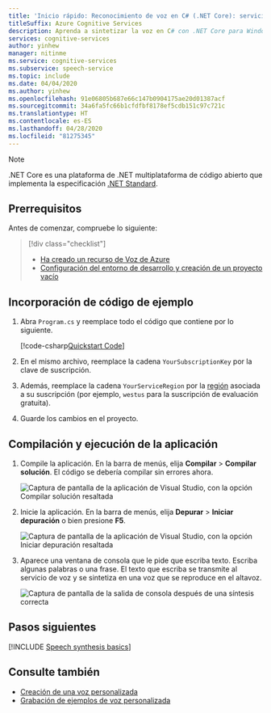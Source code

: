 ```yaml
---
title: 'Inicio rápido: Reconocimiento de voz en C# (.NET Core): servicio de voz'
titleSuffix: Azure Cognitive Services
description: Aprenda a sintetizar la voz en C# con .NET Core para Windows mediante el SDK de Voz.
services: cognitive-services
author: yinhew
manager: nitinme
ms.service: cognitive-services
ms.subservice: speech-service
ms.topic: include
ms.date: 04/04/2020
ms.author: yinhew
ms.openlocfilehash: 91e06805b687e66c147b0904175ae20d01387acf
ms.sourcegitcommit: 34a6fa5fc66b1cfdfbf8178ef5cdb151c97c721c
ms.translationtype: HT
ms.contentlocale: es-ES
ms.lasthandoff: 04/28/2020
ms.locfileid: "81275345"
---
```

> [!NOTE]
> .NET Core es una plataforma de .NET multiplataforma de código abierto que implementa la especificación [.NET Standard](https://docs.microsoft.com/dotnet/standard/net-standard).

## <a name="prerequisites"></a>Prerrequisitos

Antes de comenzar, compruebe lo siguiente:

> [!div class="checklist"]
> * [Ha creado un recurso de Voz de Azure](../../../../get-started.md)
> * [Configuración del entorno de desarrollo y creación de un proyecto vacío](../../../../quickstarts/setup-platform.md?tabs=dotnetcore&pivots=programming-language-csharp)

## <a name="add-sample-code"></a>Incorporación de código de ejemplo

1. Abra `Program.cs` y reemplace todo el código que contiene por lo siguiente.

    [!code-csharp[Quickstart Code](~/samples-cognitive-services-speech-sdk/quickstart/csharp/dotnetcore/text-to-speech/helloworld/Program.cs#code)]

1. En el mismo archivo, reemplace la cadena `YourSubscriptionKey` por la clave de suscripción.

1. Además, reemplace la cadena `YourServiceRegion` por la [región](~/articles/cognitive-services/Speech-Service/regions.md) asociada a su suscripción (por ejemplo, `westus` para la suscripción de evaluación gratuita).

1. Guarde los cambios en el proyecto.

## <a name="build-and-run-the-app"></a>Compilación y ejecución de la aplicación

1. Compile la aplicación. En la barra de menús, elija **Compilar** > **Compilar solución**. El código se debería compilar sin errores ahora.

    ![Captura de pantalla de la aplicación de Visual Studio, con la opción Compilar solución resaltada](~/articles/cognitive-services/Speech-Service/media/sdk/qs-csharp-dotnetcore-windows-05-build.png "Compilación correcta")

1. Inicie la aplicación. En la barra de menús, elija **Depurar** > **Iniciar depuración** o bien presione **F5**.

    ![Captura de pantalla de la aplicación de Visual Studio, con la opción Iniciar depuración resaltada](~/articles/cognitive-services/Speech-Service/media/sdk/qs-csharp-dotnetcore-windows-06-start-debugging.png "Inicio de la aplicación en depuración")

1. Aparece una ventana de consola que le pide que escriba texto. Escriba algunas palabras o una frase. El texto que escriba se transmite al servicio de voz y se sintetiza en una voz que se reproduce en el altavoz.

    ![Captura de pantalla de la salida de consola después de una síntesis correcta](~/articles/cognitive-services/Speech-Service/media/sdk/qs-tts-csharp-dotnet-windows-console-output.png "Salida de la consola después de una síntesis correcta")

## <a name="next-steps"></a>Pasos siguientes

[!INCLUDE [Speech synthesis basics](../../text-to-speech-next-steps.md)]

## <a name="see-also"></a>Consulte también

- [Creación de una voz personalizada](~/articles/cognitive-services/Speech-Service/how-to-custom-voice-create-voice.md)
- [Grabación de ejemplos de voz personalizada](~/articles/cognitive-services/Speech-Service/record-custom-voice-samples.md)
